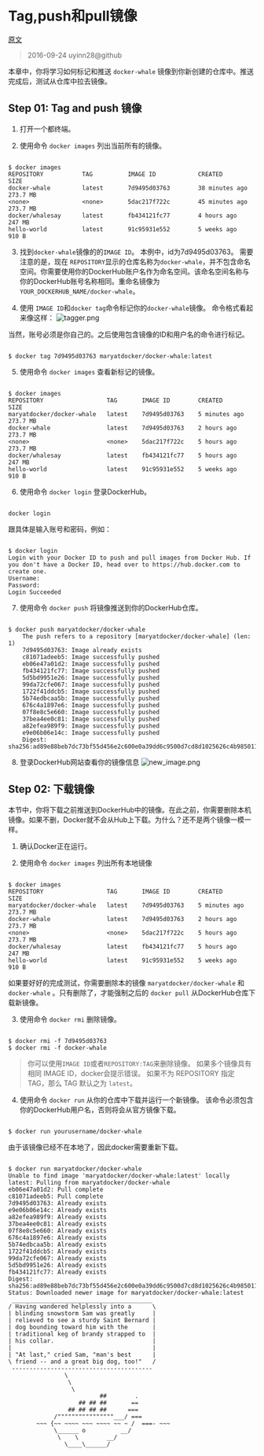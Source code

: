 # Tag,push和pull镜像

[ 原文 ](https://docs.docker.com/engine/getstarted/step_six/#/)
> 2016-09-24 uyinn28@github

本章中，你将学习如何标记和推送 ` docker-whale ` 镜像到你新创建的仓库中。推送完成后，测试从仓库中拉去镜像。

## Step 01: Tag and push 镜像

1. 打开一个都终端。

2. 使用命令 ` docker images ` 列出当前所有的镜像。

```

$ docker images
REPOSITORY           TAG          IMAGE ID            CREATED             SIZE
docker-whale         latest       7d9495d03763        38 minutes ago      273.7 MB
<none>               <none>       5dac217f722c        45 minutes ago      273.7 MB
docker/whalesay      latest       fb434121fc77        4 hours ago         247 MB
hello-world          latest       91c95931e552        5 weeks ago         910 B

```


3. 找到` docker-whale `镜像的的` IMAGE ID `。
本例中，id为7d9495d03763。
需要注意的是，现在 `REPOSITORY`显示的仓库名称为`docker-whale`，并不包含命名空间。你需要使用你的DockerHub账户名作为命名空间。该命名空间名称与你的DockerHub账号名称相同。重命名镜像为 ` YOUR_DOCKERHUB_NAME/docker-whale `。

4. 使用 ` IMAGE ID `和` docker tag `命令标记你的`docker-whale`镜像。
命令格式看起来像这样：
![tagger.png](http://files.uyinn.com/media/docker/tagger.png)

当然，账号必须是你自己的。之后使用包含镜像的ID和用户名的命令进行标记。

```

$ docker tag 7d9495d03763 maryatdocker/docker-whale:latest

```


5. 使用命令 ` docker images ` 查看新标记的镜像。

```

$ docker images
REPOSITORY                  TAG       IMAGE ID        CREATED          SIZE
maryatdocker/docker-whale   latest    7d9495d03763    5 minutes ago    273.7 MB
docker-whale                latest    7d9495d03763    2 hours ago      273.7 MB
<none>                      <none>    5dac217f722c    5 hours ago      273.7 MB
docker/whalesay             latest    fb434121fc77    5 hours ago      247 MB
hello-world                 latest    91c95931e552    5 weeks ago      910 B

```

6. 使用命令 ` docker login ` 登录DockerHub。

```

docker login 

```

跟具体是输入账号和密码，例如：

```

$ docker login
Login with your Docker ID to push and pull images from Docker Hub. If you don't have a Docker ID, head over to https://hub.docker.com to create one.
Username: 
Password:        
Login Succeeded

```


7. 使用命令 ` docker push ` 将镜像推送到你的DockerHub仓库。

```

$ docker push maryatdocker/docker-whale
    The push refers to a repository [maryatdocker/docker-whale] (len: 1)
    7d9495d03763: Image already exists
    c81071adeeb5: Image successfully pushed
    eb06e47a01d2: Image successfully pushed
    fb434121fc77: Image successfully pushed
    5d5bd9951e26: Image successfully pushed
    99da72cfe067: Image successfully pushed
    1722f41ddcb5: Image successfully pushed
    5b74edbcaa5b: Image successfully pushed
    676c4a1897e6: Image successfully pushed
    07f8e8c5e660: Image successfully pushed
    37bea4ee0c81: Image successfully pushed
    a82efea989f9: Image successfully pushed
    e9e06b06e14c: Image successfully pushed
    Digest: sha256:ad89e88beb7dc73bf55d456e2c600e0a39dd6c9500d7cd8d1025626c4b985011

```


8. 登录DockerHub网站查看你的镜像信息
![new_image.png](https://docs.docker.com/engine/getstarted/tutimg/new_image.png)

## Step 02: 下载镜像
本节中，你将下载之前推送到DockerHub中的镜像。在此之前，你需要删除本机镜像。如果不删，Docker就不会从Hub上下载。为什么？还不是两个镜像一模一样。

1. 确认Docker正在运行。

2. 使用命令 ` docker images ` 列出所有本地镜像

```

$ docker images
REPOSITORY                  TAG       IMAGE ID        CREATED          SIZE
maryatdocker/docker-whale   latest    7d9495d03763    5 minutes ago    273.7 MB
docker-whale                latest    7d9495d03763    2 hours ago      273.7 MB
<none>                      <none>    5dac217f722c    5 hours ago      273.7 MB
docker/whalesay             latest    fb434121fc77    5 hours ago      247 MB
hello-world                 latest    91c95931e552    5 weeks ago      910 B

```

如果要好好的完成测试，你需要删除本的镜像 ` maryatdocker/docker-whale ` 和 ` docker-whale ` 。只有删除了，才能强制之后的 ` docker pull ` 从DockerHub仓库下载新镜像。

3. 使用命令 ` docker rmi ` 删除镜像。

```

$ docker rmi -f 7d9495d03763
$ docker rmi -f docker-whale

```

>你可以使用`IMAGE ID`或者`REPOSITORY:TAG`来删除镜像。
>如果多个镜像具有相同 IMAGE ID，docker会提示错误。
>如果不为 REPOSITORY 指定 TAG，那么 TAG 默认之为 `latest`。

4. 使用命令 ` docker run ` 从你的仓库中下载并运行一个新镜像。
该命令必须包含你的DockerHub用户名，否则将会从官方镜像下载。

```

$ docker run yourusername/docker-whale

```

由于该镜像已经不在本地了，因此docker需要重新下载。

```

$ docker run maryatdocker/docker-whale
Unable to find image 'maryatdocker/docker-whale:latest' locally
latest: Pulling from maryatdocker/docker-whale
eb06e47a01d2: Pull complete
c81071adeeb5: Pull complete
7d9495d03763: Already exists
e9e06b06e14c: Already exists
a82efea989f9: Already exists
37bea4ee0c81: Already exists
07f8e8c5e660: Already exists
676c4a1897e6: Already exists
5b74edbcaa5b: Already exists
1722f41ddcb5: Already exists
99da72cfe067: Already exists
5d5bd9951e26: Already exists
fb434121fc77: Already exists
Digest: sha256:ad89e88beb7dc73bf55d456e2c600e0a39dd6c9500d7cd8d1025626c4b985011
Status: Downloaded newer image for maryatdocker/docker-whale:latest
 ________________________________________
/ Having wandered helplessly into a      \
| blinding snowstorm Sam was greatly     |
| relieved to see a sturdy Saint Bernard |
| dog bounding toward him with the       |
| traditional keg of brandy strapped to  |
| his collar.                            |
|                                        |
| "At last," cried Sam, "man's best      |
\ friend -- and a great big dog, too!"   /
 ----------------------------------------
                \
                 \
                  \
                          ##        .
                    ## ## ##       ==
                 ## ## ## ##      ===
             /""""""""""""""""___/ ===
        ~~~ {~~ ~~~~ ~~~ ~~~~ ~~ ~ /  ===- ~~~
             \______ o          __/
              \    \        __/
                \____\______/

```

